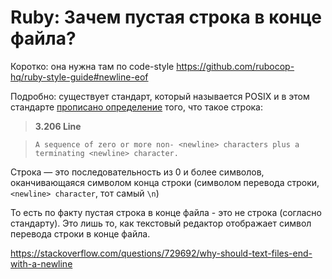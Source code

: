 # Ruby: Зачем пустая строка в конце файла?

Коротко: она нужна там по code-style https://github.com/rubocop-hq/ruby-style-guide#newline-eof

Подробно: существует стандарт, который называется POSIX и в этом стандарте [прописано определение](https://pubs.opengroup.org/onlinepubs/9699919799/basedefs/V1_chap03.html#tag_03_206) того, что такое 
строка:

> **3.206 Line**

> `A sequence of zero or more non- <newline> characters plus a terminating <newline> character.`

Строка — это последовательность из 0 и более символов, оканчивающаяся символом конца строки (символом перевода строки, `<newline> character`, тот самый `\n`)

То есть по факту пустая строка в конце файла - это не строка (согласно стандарту). Это лишь то, как текстовый редактор отображает символ перевода строки в конце файла.

https://stackoverflow.com/questions/729692/why-should-text-files-end-with-a-newline

